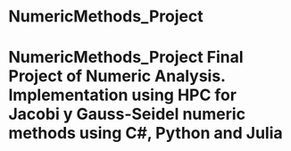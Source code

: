 # NumericMethods_Project
# NumericMethods_Project Final Project of Numeric Analysis. Implementation using HPC for Jacobi y Gauss-Seidel numeric methods using C#, Python and Julia
